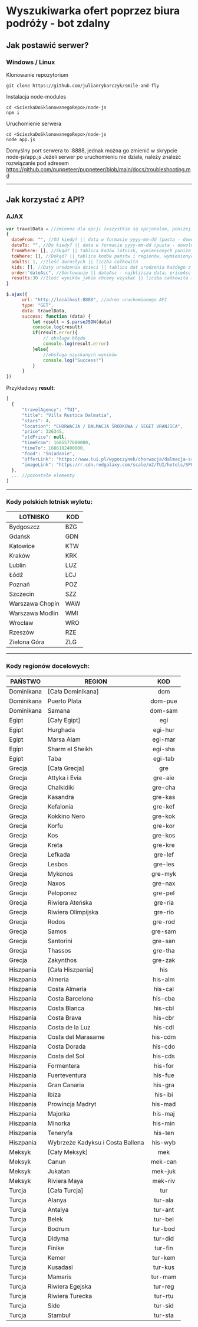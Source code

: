 # Wyszukiwarka ofert poprzez biura podróży - bot zdalny
## Jak postawić serwer?
### Windows / Linux
Klonowanie repozytorium
```console
git clone https://github.com/julianrybarczyk/smile-and-fly
```

Instalacja node-modules
```console
cd <SciezkaDoSklonowanegoRepo>/node-js
npm i
```

Uruchomienie serwera
```console
cd <SciezkaDoSklonowanegoRepo>/node-js
node app.js
```
Domyślny port serwera to :8888, jednak można go zmienić w skrypcie node-js/app.js
Jeżeli serwer po uruchomieniu nie działa, należy znaleźć rozwiązanie pod adresem https://github.com/puppeteer/puppeteer/blob/main/docs/troubleshooting.md 

---
## Jak korzystać z API?
### AJAX
```js
var travelData = //zmienna dla opcji (wszystkie są opcjonalne, poniżej zaprezentowano domyślne.) 
{ 
  dateFrom: "", //Od kiedy? || data w formacie yyyy-mm-dd (pusta - dowolne)
  dateTo: "", //Do kiedy? || data w formacie yyyy-mm-dd (pusta - dowolne)
  fromWhere: [], //Skąd? || tablica kodów lotnisk, wymienionych poniżej (puste - dowolne)
  toWhere: [], //Dokąd? || tablica kodów państw i regionów, wymienionych poniżej (puste - dowolne)
  adults: 1, //Ilość dorosłych || liczba całkowita
  kids: [], //Daty urodzenia dzieci || tablica dat urodzenia każdego z dzieci, w formacie yyyy-mm-dd (np. dla 2 dzieci podajemy 2 daty.)
  order:"dateAsc", //Sortowanie || dateAsc - najbliższa data; priceAsc - cena rosnąco; priceDesc - cena malejąco
  results:30 //Ilość wyników jakie chcemy uzyskać || liczba całkowita (Pamiętaj - w zależności od ilości wyników, czas zbierania ofert może się wydłużyć.)
}

$.ajax({
      url: "http://localhost:8888", //adres uruchomionego API
      type: "GET",
      data: travelData,
      success: function (data) {
          let result = $.parseJSON(data)
          console.log(result)
          if(result.error){
              // obsługa błędu
              console.log(result.error)
          }else{
              //obsługa uzyskanych wyników
              console.log("Success!")
          }
      }
})
```

Przykładowy **result**:
```js
[
  {
      "travelAgency": "TUI",
      "title": "Villa Rustica Dalmatia",
      "stars": 4,
      "location": "CHORWACJA / DALMACJA ŚRODKOWA / SEGET VRANJICA",
      "price": 326345,
      "oldPrice": null,
      "timeFrom": 1685577600000,
      "timeTo": 1686182400000,
      "food": "Śniadanie",
      "offerLink": "https://www.tui.pl/wypoczynek/chorwacja/dalmacja-srodkowa/villa-rustica-dalmatia-spu23001/OfferCodeWS/WAWSPU20230601104020230601202306081330L07SPU23001YGRGA01ROGYGRA01",
      "imageLink": "https://r.cdn.redgalaxy.com/scale/o2/TUI/hotels/SPU23001/S22/19348639.jpg?dstw=1200&dsth=1191.044776119403&srcw=268&srch=266&srcx=1%2F2&srcy=1%2F2&srcmode=3&type=1&quality=80"
  },
  ... //pozostałe elementy
]
```

---
### Kody polskich lotnisk wylotu:
| LOTNISKO          | KOD |
|-------------------|-----|
| Bydgoszcz         | BZG |
| Gdańsk            | GDN |
| Katowice          | KTW |
| Kraków            | KRK |
| Lublin            | LUZ |
| Łódź              | LCJ |
| Poznań            | POZ |
| Szczecin          | SZZ |
| Warszawa Chopin   | WAW |
| Warszawa Modlin   | WMI |
| Wrocław           | WRO |
| Rzeszów           | RZE |
| Zielona Góra      | ZLG |

---

### Kody regionów docelowych:
| PAŃSTWO    | REGION                           |   KOD   |
|------------|----------------------------------|:-------:|
| Dominikana | [Cała Dominikana]                |   dom   |
| Dominikana | Puerto Plata                     | dom-pue |
| Dominikana | Samana                           | dom-sam |
| Egipt      | [Cały Egipt]                     |   egi   |
| Egipt      | Hurghada                         | egi-hur |
| Egipt      | Marsa Alam                       | egi-mar |
| Egipt      | Sharm el Sheikh                  | egi-sha |
| Egipt      | Taba                             | egi-tab |
| Grecja     | [Cała Grecja]                    |   gre   |
| Grecja     | Attyka i Evia                    | gre-aie |
| Grecja     | Chalkidiki                       | gre-cha |
| Grecja     | Kasandra                         | gre-kas |
| Grecja     | Kefalonia                        | gre-kef |
| Grecja     | Kokkino Nero                     | gre-kok |
| Grecja     | Korfu                            | gre-kor |
| Grecja     | Kos                              | gre-kos |
| Grecja     | Kreta                            | gre-kre |
| Grecja     | Lefkada                          | gre-lef |
| Grecja     | Lesbos                           | gre-les |
| Grecja     | Mykonos                          | gre-myk |
| Grecja     | Naxos                            | gre-nax |
| Grecja     | Peloponez                        | gre-pel |
| Grecja     | Riwiera Ateńska                  | gre-ria |
| Grecja     | Riwiera Olimpijska               | gre-rio |
| Grecja     | Rodos                            | gre-rod |
| Grecja     | Samos                            | gre-sam |
| Grecja     | Santorini                        | gre-san |
| Grecja     | Thassos                          | gre-tha |
| Grecja     | Zakynthos                        | gre-zak |
| Hiszpania  | [Cała Hiszpania]                 |   his   |
| Hiszpania  | Almeria                          | his-alm |
| Hiszpania  | Costa Almeria                    | his-cal |
| Hiszpania  | Costa Barcelona                  | his-cba |
| Hiszpania  | Costa Blanca                     | his-cbl |
| Hiszpania  | Costa Brava                      | his-cbr |
| Hiszpania  | Costa de la Luz                  | his-cdl |
| Hiszpania  | Costa del Marasame               | his-cdm |
| Hiszpania  | Costa Dorada                     | his-cdo |
| Hiszpania  | Costa del Sol                    | his-cds |
| Hiszpania  | Formentera                       | his-for |
| Hiszpania  | Fuerteventura                    | his-fue |
| Hiszpania  | Gran Canaria                     | his-gra |
| Hiszpania  | Ibiza                            | his-ibi |
| Hiszpania  | Prowincja Madryt                 | his-mad |
| Hiszpania  | Majorka                          | his-maj |
| Hiszpania  | Minorka                          | his-min |
| Hiszpania  | Teneryfa                         | his-ten |
| Hiszpania  | Wybrzeże Kadyksu i Costa Ballena | his-wyb |
| Meksyk     | [Cały Meksyk]                    |   mek   |
| Meksyk     | Canun                            | mek-can |
| Meksyk     | Jukatan                          | mek-juk |
| Meksyk     | Riviera Maya                     | mek-riv |
| Turcja     | [Cała Turcja]                    |   tur   |
| Turcja     | Alanya                           | tur-ala |
| Turcja     | Antalya                          | tur-ant |
| Turcja     | Belek                            | tur-bel |
| Turcja     | Bodrum                           | tur-bod |
| Turcja     | Didyma                           | tur-did |
| Turcja     | Finike                           | tur-fin |
| Turcja     | Kemer                            | tur-kem |
| Turcja     | Kusadasi                         | tur-kus |
| Turcja     | Mamaris                          | tur-mam |
| Turcja     | Riwiera Egejska                  | tur-reg |
| Turcja     | Riwiera Turecka                  | tur-rtu |
| Turcja     | Side                             | tur-sid |
| Turcja     | Stambuł                          | tur-sta |

